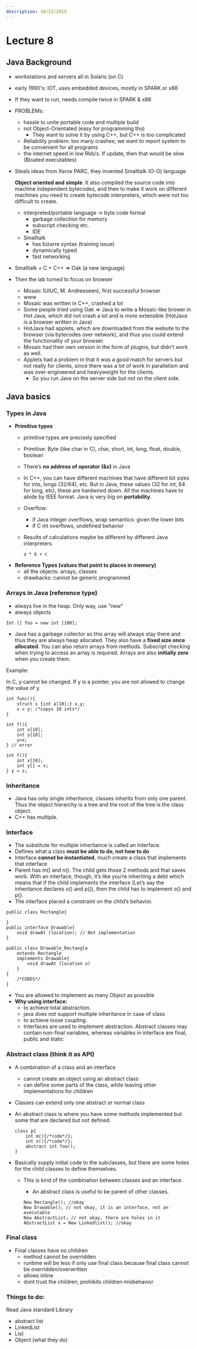 ```yaml
---
description: 10/23/2019
---
```


# Lecture 8

## Java Background

* workstations and servers all in Solaris \(on C\)
* early 1990's: IOT, uses embedded devices, mostly in SPARK or x86 
* If they want to run, needs compile twice in SPARK & x86
* PROBLEMs: 
  * hassle to unite portable code and multiple build
  * not Object-Orientated \(easy for programming tho\)
    * They want to solve it by using C++, but C++ is too complicated
  * Reliability problem: too many crashes; we want to report system to be convenient for all programs
  * the internet speed in low Rkb/s. If update, then that would be slow \(Bloated executables\)
* Steals ideas from Xerox PARC, they invented Smalltalk \(O-O\) language

  **Object oriented and simple**. It also compiled the source code into machine independent bytecodes, and then to make it work on different machines you need to create bytecode interpreters, which were not too difficult to create.

  * interpreted/portable language -&gt; byte code formal
    * garbage collection for memory
    * subscript checking etc.
    * IDE
  * Smalltalk
    * has bizarre syntax \(training issue\)
    * dynamically typed
    * fast networking

* Smalltalk + C + C++ =&gt; Oak \(a new language\)
* Then the lab turned to focus on browser
  * Mosaic \(UIUC, M. Andreeseen\), first successful browser
  * www
  * Mosaic was written in C++, crashed a lot
  * Some people tried using Oak =&gt; Java to write a Mosaic-like brower in Hot Java, which did not crash a lot and is more extensible \(HotJava is a browser written in Java\)
  * HotJava had applets, which are downloaded from the website to the browser \(via bytecodes over network\), and thus you could extend the functionality of your browser.
  * Mosaic had their own version in the form of plugins, but didn't work as well.
  * Applets had a problem in that it was a good match for servers but not really for clients, since there was a lot of work in parallelism and was over-engineered and heavyweight for the clients. 
    *  So you run Java on the server side but not on the client side.

## Java basics

### **Types in Java**

* **Primitive types**
  * primitive types are precisely specified 
  * Primitive: Byte \(like char in C\), char, short, int, long, float, double, boolean
  * There’s **no address of operator \(&x\)** in Java
  * In C++, you can have different machines that have different bit sizes for ints, longs \(32/64\), etc. But in Java, these values \(32 for int, 64 for long, etc\), these are hardwired down. All the machines have to abide by IEEE format. Java is very big on **portability**.
  * Overflow:
    * if Java integer overflows, wrap semantics: given the lower bits
    * if C int overflows, undefined behavior
  * Results of calculations maybe be different by different Java interpreters

    ```
    a * b + c
    ```
* **Reference Types \(**values that point to places in memory**\)**
  * all the objects: arrays, classes 
  * drawbacks: cannot be generic programmed

### **Arrays in Java \(reference type\)**

* always live in the heap. Only way, use "new" 
* always objects

```
Int [] foo = new int [100]; 
```

* Java has a garbage collector so this array will always stay there and thus they are always heap allocated. They also have a **fixed size once allocated**. You can also return arrays from methods. Subscript checking when trying to access an array is required. Arrays are also **initially zero** when you create them.

Example:

In C, y cannot be changed. If y is a pointer, you are not allowed to change the value of y.

```
int func(){
    struct s {int a[10];} x,y;
    x = y; /*copys 10 ints*/
}

int f(){
    int x[10];
    int y[10];
    y=x;
} // error
```

```
int f(){
    int x[10];
    int y[] = x;    
} y = z;
```

### **Inheritance** 

* Java has only single inheritance, classes inherits from only one parent. Thus the object hierarchy is a tree and the root of the tree is the class object.
* C++ has multiple. 

### **Interface**

* The substitute for multiple inheritance is called an Interface. 
* Defines what a class **must be able to do, not how to do**
* Interface **cannot be instantiated**, much create a class that implements that interface
* Parent has m\(\) and n\(\). The child gets those 2 methods and that saves work. With an interface, though, it’s like you’re inheriting a debt which means that if the child implements the interface \(Let’s say the inheritance declares o\(\) and p\(\)\), then the child has to implement o\(\) and p\(\). 
* The interface placed a constraint on the child’s behavior.

```
public class Rectangle{

}
public interface Drawable{
    void drawAt (location); // Not implementation
}

public class Drawable_Rectangle
    extends Rectangle
    implements Drawable{
        void drawAt (location x)
    }
{
    /*CODES*/
}    
```

* You are allowed to implement as many Object as possible
* **Why using interface:**
  * to achieve total abstraction.
  * java does not support multiple inheritance in case of class
  * to achieve loose coupling.
  * Interfaces are used to implement abstraction. Abstract classes may contain non-final variables, whereas variables in interface are final, public and static

### **Abstract class \(think it as API\)**

* A combination of a class and an interface
  * cannot create an object using an abstract class
  * can define some parts of the class, while leaving other implementations for children
* Classes can extend only one abstract or normal class
* An abstract class is where you have some methods implemented but some that are declared but not defined. 

  ```
  class p{
      int m(){/*code*/};
      int n(){/*code*/};
      abstract int foo();
  }
  ```

* Basically supply initial code to the subclasses, but there are some holes for the child classes to define themselves. 
  * This is kind of the combination between classes and an interface.

    * An abstract class is useful to be parent of other classes.

    ```
    New Rectangle(); //okay
    New Drawable(); // not okay, it is an interface, not an executable
    New AbstractList; // not okay, there are holes in it
    AbstractList x = New Linkedlist(); //okay
    ```

### Final class

* Final classes have no children
  * method cannot be overridden
  * runtime will be less if only use final class because final class cannot be overridden/overwritten
  * allows inline
  * dont trust the children, prohibits children misbehavior

### Things to do: 

Read Java standard Library

* abstract list
* LinkedList
* List
* Object \(what they do\)

